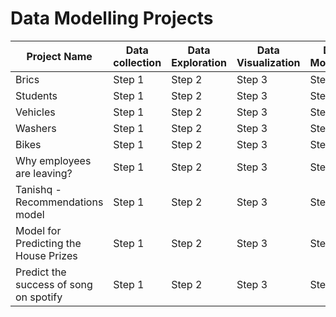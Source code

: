 # Data Modelling Projects

| Project Name                           | Data collection | Data Exploration | Data Visualization | Data Modelling | Data Optimization |
|----------------------------------------|-----------------|------------------|--------------------|----------------|-------------------|
| Brics                                  | Step 1           | Step 2           | Step 3             | Step 4         | Step 5            |
| Students                               | Step 1           | Step 2           | Step 3             | Step 4         | Step 5            |
| Vehicles                               | Step 1           | Step 2           | Step 3             | Step 4         | Step 5            |
| Washers                                | Step 1           | Step 2           | Step 3             | Step 4         | Step 5            |
| Bikes                                  | Step 1           | Step 2           | Step 3             | Step 4         | Step 5            |
| Why employees are leaving?             | Step 1           | Step 2           | Step 3             | Step 4         | Step 5            |
| Tanishq - Recommendations model        | Step 1           | Step 2           | Step 3             | Step 4         | Step 5            |
| Model for Predicting the House Prizes  | Step 1           | Step 2           | Step 3             | Step 4         | Step 5            |
| Predict the success of song on spotify | Step 1           | Step 2           | Step 3             | Step 4         | Step 5            |
